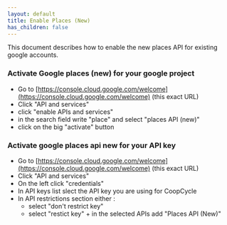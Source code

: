 ```yaml
---
layout: default
title: Enable Places (New)
has_children: false
---
```


This document describes how to enable the new places API for existing google accounts.

### Activate Google places (new) for your google project

- Go to [https://console.cloud.google.com/welcome](https://console.cloud.google.com/welcome) (this exact URL)
- Click "API and services"
- click "enable APIs and services"
- in the search field write "place" and select "places API (new)"
- click on the big "activate" button

### Activate google places api new for your API key

- Go to [https://console.cloud.google.com/welcome](https://console.cloud.google.com/welcome) (this exact URL)
- Click "API and services"
- On the left click "credentials"
- In API keys list slect the API key you are using for CoopCycle
- In API restrictions section either :
    * select "don't restrict key"
    * select "restict key" + in the selected APIs add "Places API (New)"